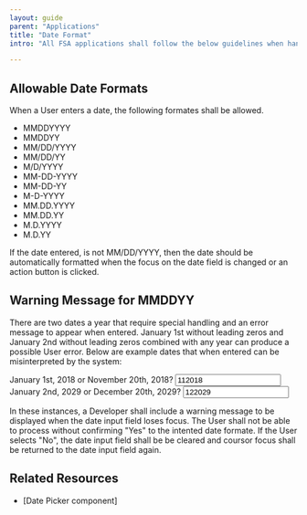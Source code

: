 ```yaml
---
layout: guide
parent: "Applications"
title: "Date Format"
intro: "All FSA applications shall follow the below guidelines when handling date entered into the application. "

---
```


## Allowable Date Formats

When a User enters a date, the following formates shall be allowed.

 * MMDDYYYY
 * MMDDYY
 * MM/DD/YYYY
 * MM/DD/YY
 * M/D/YYYY
 * MM-DD-YYYY
 * MM-DD-YY
 * M-D-YYYY
 * MM.DD.YYYY
 * MM.DD.YY
 * M.D.YYYY
 * M.D.YY

If the date entered, is not MM/DD/YYYY, then the date should be automatically formatted when the focus on the date field is changed or an action button is clicked.

## Warning Message for MMDDYY

There are two dates a year that require special handling and an error message to appear when entered. January 1st without leading zeros and January 2nd without leading zeros combined with any year can produce a possible User error. Below are example dates that when entered can be misinterpreted by the system:
 
<div class="fsa-field">
    <label class="fsa-field__label" for="lorem-1234">January 1st, 2018 or November 20th, 2018?<!--<span class="fsa-field__label-desc">Required</span>--></label>
                <input class="fsa-input fsa-field__item" id="lorem-1234" name="lorem-1234" type="email" value="112018">
                <!--<span class="fsa-field__help">This is how people can contact you</span>-->

</div>

<div class="fsa-field">
    <label class="fsa-field__label" for="lorem-1234">January 2nd, 2029 or December 20th, 2029?<!--<span class="fsa-field__label-desc">Required</span>--></label>
                <input class="fsa-input fsa-field__item" id="lorem-1234" name="lorem-1234" type="email" value="122029">
                <!--<span class="fsa-field__help">This is how people can contact you</span>-->

</div>
 
In these instances, a Developer shall include a warning message to be displayed when the date input field loses focus. The User shall not be able to process without confirming "Yes" to the intented date formate. If the User selects "No", the date input field shall be be cleared and coursor focus shall be returned to the date input field again.

## Related Resources

 * [Date Picker component]
